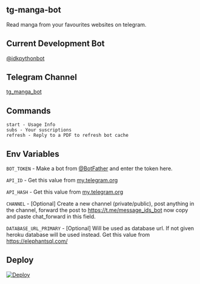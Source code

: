 ## tg-manga-bot
Read manga from your favourites websites on telegram.

## Current Development Bot
[@idkpythonbot](https://t.me/idkpythonbot)

## Telegram Channel
[tg_manga_bot](https://t.me/tg_manga_bot)

## Commands
```
start - Usage Info
subs - Your suscriptions
refresh - Reply to a PDF to refresh bot cache

```


## Env Variables

`BOT_TOKEN` - Make a bot from [@BotFather](https://t.me/BotFather) and enter the token here.

`API_ID` - Get this value from [my.telegram.org](https://my.telegram.org/apps)

`API_HASH` - Get this value from [my.telegram.org](https://my.telegram.org/apps)

`CHANNEL` - [Optional] Create a new channel (private/public), post anything in the channel, forward the post to https://t.me/message_ids_bot now copy and paste chat_forward in this field. 

`DATABASE_URL_PRIMARY` - [Optional] Will be used as database url. If not given heroku database will be used instead. Get this value from https://elephantsql.com/


## Deploy
[![Deploy](https://www.herokucdn.com/deploy/button.svg)](https://heroku.com/deploy)
